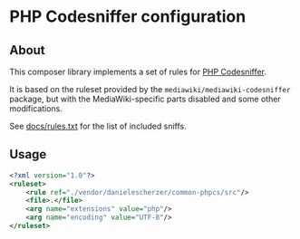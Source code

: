 # PHP Codesniffer configuration

## About

This composer library implements a set of rules for [PHP Codesniffer](https://packagist.org/packages/squizlabs/php_codesniffer).

It is based on the ruleset provided by the `mediawiki/mediawiki-codesniffer` package,
but with the MediaWiki-specific parts disabled and some other modifications.

See [docs/rules.txt](docs/rules.txt) for the list of included sniffs.

## Usage

```xml
<?xml version="1.0"?>
<ruleset>
	<rule ref="./vendor/danielescherzer/common-phpcs/src"/>
	<file>.</file>
	<arg name="extensions" value="php"/>
	<arg name="encoding" value="UTF-8"/>
</ruleset>
```
